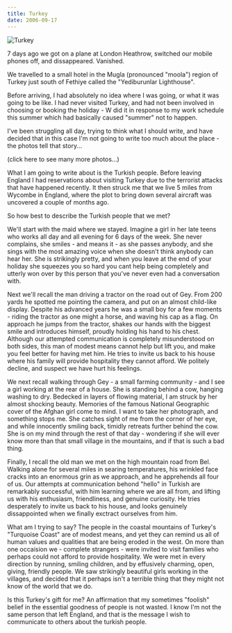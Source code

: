 ```yaml
---
title: Turkey
date: 2006-09-17
---
```


![Turkey](https://source.unsplash.com/-m88z7ily-w/1600x900)

7 days ago we got on a plane at London Heathrow, switched our mobile phones off, and dissappeared. Vanished.

We travelled to a small hotel in the Mugla (pronounced "moola") region of Turkey just south of Fethiye called the "Yediburunlar Lighthouse".

Before arriving, I had absolutely no idea where I was going, or what it was going to be like. I had never visited Turkey, and had not been involved in choosing or booking the holiday - W did it in response to my work schedule this summer which had basically caused "summer" not to happen.

I've been struggling all day, trying to think what I should write, and have decided that in this case I'm not going to write too much about the place - the photos tell that story...

(click here to see many more photos...)

What I am going to write about is the Turkish people. Before leaving England I had reservations about visiting Turkey due to the terrorist attacks that have happened recently. It then struck me that we live 5 miles from Wycombe in England, where the plot to bring down several aircraft was uncovered a couple of months ago.

So how best to describe the Turkish people that we met?

We'll start with the maid where we stayed. Imagine a girl in her late teens who works all day and all evening for 6 days of the week. She never complains, she smiles - and means it - as she passes anybody, and she sings with the most amazing voice when she doesn't think anybody can hear her. She is strikingly pretty, and when you leave at the end of your holiday she squeezes you so hard you cant help being completely and utterly won over by this person that you've never even had a conversation with.

Next we'll recall the man driving a tractor on the road out of Gey. From 200 yards he spotted me pointing the camera, and put on an almost child-like display. Despite his advanced years he was a small boy for a few moments - riding the tractor as one might a horse, and waving his cap as a flag. On approach he jumps from the tractor, shakes our hands with the biggest smile and introduces himself, proudly holding his hand to his chest. Although our attempted communication is completely misunderstood on both sides, this man of modest means cannot help but lift you, and make you feel better for having met him. He tries to invite us back to his house where his family will provide hospitality they cannot afford. We politely decline, and suspect we have hurt his feelings.

We next recall walking through Gey - a small farming community - and I see a girl working at the rear of a house. She is standing behind a cow, hanging washing to dry. Bedecked in layers of flowing material, I am struck by her almost shocking beauty. Memories of the famous National Geographic cover of the Afghan girl come to mind. I want to take her photograph, and something stops me. She catches sight of me from the corner of her eye, and while innocently smiling back, timidly retreats further behind the cow. She is on my mind through the rest of that day - wondering if she will ever know more than that small village in the mountains, and if that is such a bad thing.

Finally, I recall the old man we met on the high mountain road from Bel. Walking alone for several miles in searing temperatures, his wrinkled face cracks into an enormous grin as we approach, and he apprehends all four of us. Our attempts at communication behond "hello" in Turkish are remarkably successful, with him learning where we are all from, and lifting us with his enthusiasm, friendliness, and genuine curiosity. He tries desperately to invite us back to his house, and looks genuinely dissappointed when we finally exctract ourselves from him.

What am I trying to say? The people in the coastal mountains of Turkey's "Turquoise Coast" are of modest means, and yet they can remind us all of human values and qualities that are being eroded in the west. On more than one occaision we - complete strangers - were invited to visit families who perhaps could not afford to provide hospitality. We were met in every direction by running, smiling children, and by effusively charming, open, giving, friendly people. We saw strikingly beautiful girls working in the villages, and decided that it perhaps isn't a terrible thing that they might not know of the world that we do.

Is this Turkey's gift for me? An affirmation that my sometimes "foolish" belief in the essential goodness of people is not wasted. I know I'm not the same person that left England, and that is the message I wish to communicate to others about the turkish people.